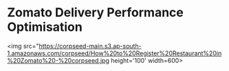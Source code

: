 # Zomato Delivery Performance Optimisation
<img src="https://corpseed-main.s3.ap-south-1.amazonaws.com/corpseed/How%20to%20Register%20Restaurant%20in%20Zomato%20-%20corpseed.jpg height='100' width=600>

